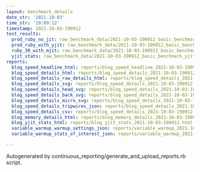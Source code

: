 ```yaml
---
layout: benchmark_details
date_str: '2021-10-03'
time_str: '19:09:12'
timestamp: 2021-10-03-190912
test_results:
  prod_ruby_no_jit: raw_benchmark_data/2021-10-03-190912_basic_benchmark_prod_ruby_no_jit.json
  prod_ruby_with_yjit: raw_benchmark_data/2021-10-03-190912_basic_benchmark_prod_ruby_with_yjit.json
  ruby_30_with_mjit: raw_benchmark_data/2021-10-03-190912_basic_benchmark_ruby_30_with_mjit.json
  yjit_stats: raw_benchmark_data/2021-10-03-190912_basic_benchmark_yjit_stats.json
reports:
  blog_speed_headline_html: reports/blog_speed_headline_2021-10-03-190912.html
  blog_speed_details_html: reports/blog_speed_details_2021-10-03-190912.html
  blog_speed_details_raw_details_html: reports/blog_speed_details_2021-10-03-190912.raw_details.html
  blog_speed_details_svg: reports/blog_speed_details_2021-10-03-190912.svg
  blog_speed_details_head_svg: reports/blog_speed_details_2021-10-03-190912.head.svg
  blog_speed_details_back_svg: reports/blog_speed_details_2021-10-03-190912.back.svg
  blog_speed_details_micro_svg: reports/blog_speed_details_2021-10-03-190912.micro.svg
  blog_speed_details_tripwires_json: reports/blog_speed_details_2021-10-03-190912.tripwires.json
  blog_speed_details_csv: reports/blog_speed_details_2021-10-03-190912.csv
  blog_memory_details_html: reports/blog_memory_details_2021-10-03-190912.html
  blog_yjit_stats_html: reports/blog_yjit_stats_2021-10-03-190912.html
  variable_warmup_warmup_settings_json: reports/variable_warmup_2021-10-03-190912.warmup_settings.json
  variable_warmup_stats_of_interest_json: reports/variable_warmup_2021-10-03-190912.stats_of_interest.json

---
```

Autogenerated by continuous_reporting/generate_and_upload_reports.rb script.
